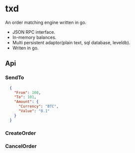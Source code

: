 # txd

An order matching engine written in go.

* JSON RPC interface.
* In-memory balances.
* Multi persistent adaptor(plain text, sql database, leveldb).
* Writen in go.

## Api

### SendTo

```JSON
  {
    "From": 100,
    "To": 101,
    "Amount": {
      "Currency": "BTC",
      "Value": "0.1"
    }
  }
```

### CreateOrder

### CancelOrder
